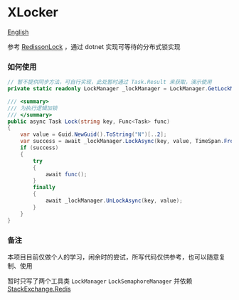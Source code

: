 # XLocker
[English](README_EN.md)

参考 [RedissonLock](https://github.com/redisson/redisson/blob/master/redisson/src/main/java/org/redisson/RedissonLock.java) ，通过 dotnet 实现可等待的分布式锁实现

### 如何使用

```c#
// 暂不提供同步方法，可自行实现，此处暂时通过 Task.Result 来获取，演示使用
private static readonly LockManager _lockManager = LockManager.GetLockManagerAsync(StackExchange.Redis.ConnectionMultiplexer.Connect("redis server:port"), "LOCK:").ConfigureAwait(false).GetAwaiter().GetResult();

/// <summary>
/// 为执行逻辑加锁 
/// </summary>
public async Task Lock(string key, Func<Task> func)
{
    var value = Guid.NewGuid().ToString("N")[..2];
    var success = await _lockManager.LockAsync(key, value, TimeSpan.FromMinutes(3), TimeSpan.FromSeconds(30));
    if (success)
    {
        try
        {
            await func();
        }
        finally
        {
            await _lockManager.UnLockAsync(key, value);
        }
    }
}
```

### 备注

本项目目前仅做个人的学习，闲余时的尝试，所写代码仅供参考，也可以随意复制、使用

暂时只写了两个工具类 `LockManager` `LockSemaphoreManager` 并依赖 [StackExchange.Redis](https://github.com/StackExchange/StackExchange.Redis) 